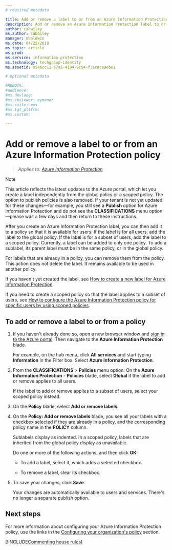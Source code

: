 ```yaml
---
# required metadata

title: Add or remove a label to or from an Azure Information Protection policy
description: Add or remove an Azure Information Protection label to or from the global policy for all users, or to or from a scoped policy for a subset of users.
author: cabailey
ms.author: cabailey
manager: mbaldwin
ms.date: 04/22/2018
ms.topic: article
ms.prod:
ms.service: information-protection
ms.technology: techgroup-identity
ms.assetid: 0546cc11-67a5-4194-8c54-f3ac8ce9ebe1

# optional metadata

#ROBOTS:
#audience:
#ms.devlang:
#ms.reviewer: eymanor
#ms.suite: ems
#ms.tgt_pltfrm:
#ms.custom:

---
```


# Add or remove a label to or from an Azure Information Protection policy

>*Applies to: [Azure Information Protection](https://azure.microsoft.com/pricing/details/information-protection)*

>[!NOTE]
> This article reflects the latest updates to the Azure portal, which let you create a label independently from the global policy or a scoped policy. The option to publish policies is also removed. If your tenant is not yet updated for these changes—for example, you still see a **Publish** option for Azure Information Protection and do not see the **CLASSIFICATIONS** menu option—please wait a few days and then return to these instructions.  

After you create an Azure Information Protection label, you can then add it to a policy so that it is available for users. If the label is for all users, add the label to the global policy. If the label is for a subset of users, add the label to a scoped policy. Currently, a label can be added to only one policy. To add a sublabel, its parent label must be in the same policy, or in the global policy.

For labels that are already in a policy, you can remove them from the policy. This action does not delete the label. It remains available to be used in another policy.

If you haven't yet created the label, see [How to create a new label for Azure Information Protection](configure-policy-new-label.md).

If you need to create a scoped policy so that the label applies to a subset of users, see [How to configure the Azure Information Protection policy for specific users by using scoped policies](configure-policy-scope.md).

## To add or remove a label to or from a policy

1. If you haven't already done so, open a new browser window and [sign in to the Azure portal](configure-policy.md#signing-in-to-the-azure-portal). Then navigate to the **Azure Information Protection** blade.
    
    For example, on the hub menu, click **All services** and start typing **Information** in the Filter box. Select **Azure Information Protection**.

2. From the **CLASSIFICATIONS** > **Policies** menu option: On the **Azure Information Protection** - **Policies** blade, select **Global** if the label to add or remove applies to all users.

    If the label to add or remove applies to a subset of users, select your scoped policy instead.

3. On the **Policy** blade, select **Add or remove labels**.

4. On the **Policy: Add or remove labels** blade, you see all your labels with a checkbox selected if they are already in a policy, and the corresponding policy name in the **POLICY** column.
     
    Sublabels display as indented. In a scoped policy, labels that are inherited from the global policy display as unavailable.
    
    Do one or more of the following actions, and then click **OK**:
    
    - To add a label, select it, which adds a selected checkbox.
    
    - To remove a label, clear its checkbox.
  
5. To save your changes, click **Save**.
   
    Your changes are automatically available to users and services. There's no longer a separate publish option.


## Next steps

For more information about configuring your Azure Information Protection policy, use the links in the [Configuring your organization's policy](configure-policy.md#configuring-your-organizations-policy) section.  

[!INCLUDE[Commenting house rules](../includes/houserules.md)]
